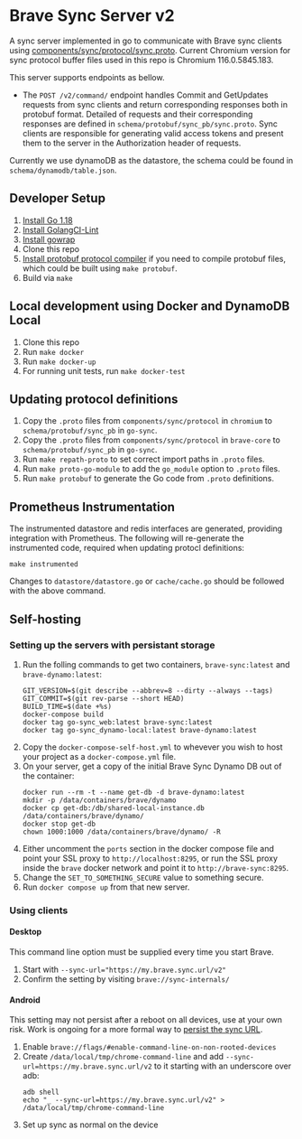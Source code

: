 # Brave Sync Server v2

A sync server implemented in go to communicate with Brave sync clients using
[components/sync/protocol/sync.proto](https://cs.chromium.org/chromium/src/components/sync/protocol/sync.proto).
Current Chromium version for sync protocol buffer files used in this repo is Chromium 116.0.5845.183.

This server supports endpoints as bellow.
- The `POST /v2/command/` endpoint handles Commit and GetUpdates requests from sync clients and return corresponding responses both in protobuf format. Detailed of requests and their corresponding responses are defined in `schema/protobuf/sync_pb/sync.proto`. Sync clients are responsible for generating valid access tokens and present them to the server in the Authorization header of requests.

Currently we use dynamoDB as the datastore, the schema could be found in `schema/dynamodb/table.json`.

## Developer Setup
1. [Install Go 1.18](https://golang.org/doc/install)
2. [Install GolangCI-Lint](https://github.com/golangci/golangci-lint#install)
3. [Install gowrap](https://github.com/hexdigest/gowrap#installation)
4. Clone this repo
5. [Install protobuf protocol compiler](https://github.com/protocolbuffers/protobuf#protocol-compiler-installation) if you need to compile protobuf files, which could be built using `make protobuf`.
6. Build via `make`

## Local development using Docker and DynamoDB Local
1. Clone this repo
2. Run `make docker`
3. Run `make docker-up`
4. For running unit tests, run `make docker-test`

## Updating protocol definitions
1. Copy the `.proto` files from `components/sync/protocol` in `chromium` to `schema/protobuf/sync_pb` in `go-sync`.
2. Copy the `.proto` files from `components/sync/protocol` in `brave-core` to `schema/protobuf/sync_pb` in `go-sync`.
3. Run `make repath-proto` to set correct import paths in `.proto` files.
4. Run `make proto-go-module` to add the `go_module` option to `.proto` files.
5. Run `make protobuf` to generate the Go code from `.proto` definitions.

## Prometheus Instrumentation
The instrumented datastore and redis interfaces are generated, providing integration with Prometheus.  The following will re-generate the instrumented code, required when updating protocl definitions:

```
make instrumented
```

Changes to `datastore/datastore.go` or `cache/cache.go` should be followed with the above command.

## Self-hosting

### Setting up the servers with persistant storage
1. Run the folling commands to get two containers, `brave-sync:latest` and `brave-dynamo:latest`:
    ```
    GIT_VERSION=$(git describe --abbrev=8 --dirty --always --tags)
    GIT_COMMIT=$(git rev-parse --short HEAD)
    BUILD_TIME=$(date +%s)
    docker-compose build
    docker tag go-sync_web:latest brave-sync:latest
    docker tag go-sync_dynamo-local:latest brave-dynamo:latest
    ```
2. Copy the `docker-compose-self-host.yml` to whevever you wish to host your project as a `docker-compose.yml` file.
3. On your server, get a copy of the initial Brave Sync Dynamo DB out of the container:
    ```
    docker run --rm -t --name get-db -d brave-dynamo:latest
    mkdir -p /data/containers/brave/dynamo
    docker cp get-db:/db/shared-local-instance.db /data/containers/brave/dynamo/
    docker stop get-db
    chown 1000:1000 /data/containers/brave/dynamo/ -R
    ```
4. Either uncomment the `ports` section in the docker compose file and point your SSL proxy to `http://localhost:8295`, or run the SSL proxy inside the `brave` docker network and point it to `http://brave-sync:8295`.
5. Change the `SET_TO_SOMETHING_SECURE` value to something secure.
6. Run `docker compose up` from that new server.

### Using clients

#### Desktop
This command line option must be supplied every time you start Brave.
1. Start with `--sync-url="https://my.brave.sync.url/v2"`
2. Confirm the setting by visiting `brave://sync-internals/`

#### Android
This setting may not persist after a reboot on all devices, use at your own risk. Work is ongoing for a more formal way to [persist the sync URL](https://github.com/brave/brave-browser/issues/12314).
1. Enable `brave://flags/#enable-command-line-on-non-rooted-devices`
2. Create `/data/local/tmp/chrome-command-line` and add `--sync-url=https://my.brave.sync.url/v2` to it starting with an underscore over adb:
    ```
    adb shell
    echo "_ --sync-url=https://my.brave.sync.url/v2" > /data/local/tmp/chrome-command-line
    ```
3. Set up sync as normal on the device